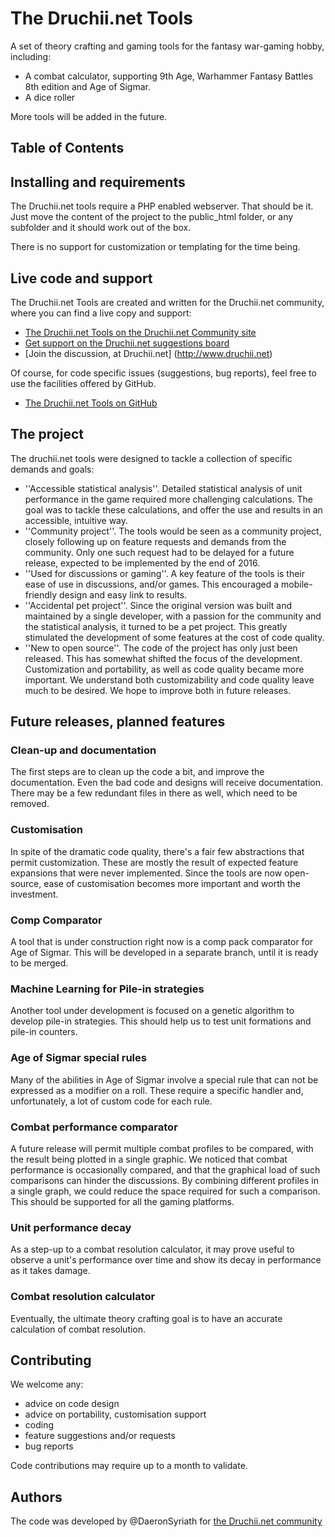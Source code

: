 # The Druchii.net Tools

A set of theory crafting and gaming tools for the fantasy war-gaming hobby, including:
* A combat calculator, supporting 9th Age, Warhammer Fantasy Battles 8th edition and Age of Sigmar.
* A dice roller

More tools will be added in the future.

## Table of Contents


## Installing and requirements

The Druchii.net tools require a PHP enabled webserver. That should be it. Just move the content of the project to the public_html folder, or any subfolder and it should work out of the box.

There is no support for customization or templating for the time being.


## Live code and support

The Druchii.net Tools are created and written for the Druchii.net community, where you can find a live copy and support:
* [The Druchii.net Tools on the Druchii.net Community site](http://tools.druchii.net)
* [Get support on the Druchii.net suggestions board](http://www.druchii.net/viewforum.php?f=5)
* [Join the discussion, at Druchii.net] (http://www.druchii.net)

Of course, for code specific issues (suggestions, bug reports), feel free to use the facilities offered by GitHub.
* [The Druchii.net Tools on GitHub](https://github.com/DaeronSyriath/Druchii-Net-Tools)


## The project

The druchii.net tools were designed to tackle a collection of specific demands and goals:
* ''Accessible statistical analysis''. Detailed statistical analysis of unit performance in the game required more challenging calculations. The goal was to tackle these calculations, and offer the use and results in an accessible, intuitive way.
* ''Community project''. The tools would be seen as a community project, closely following up on feature requests and demands from the community. Only one such request had to be delayed for a future release, expected to be implemented by the end of 2016.
* ''Used for discussions or gaming''. A key feature of the tools is their ease of use in discussions, and/or games. This encouraged a mobile-friendly design and easy link to results.
* ''Accidental pet project''. Since the original version was built and maintained by a single developer, with a passion for the community and the statistical analysis, it turned to be a pet project. This greatly stimulated the development of some features at the cost of code quality.
* ''New to open source''. The code of the project has only just been released. This has somewhat shifted the focus of the development. Customization and portability, as well as code quality became more important. We understand both customizability and code quality leave much to be desired. We hope to improve both in future releases.

## Future releases, planned features

### Clean-up and documentation

The first steps are to clean up the code a bit, and improve the documentation. Even the bad code and designs will receive documentation. 
There may be a few redundant files in there as well, which need to be removed.

### Customisation

In spite of the dramatic code quality, there's a fair few abstractions that permit customization. These are mostly the result of expected feature expansions that were never implemented. Since the tools are now open-source, ease of customisation becomes more important and worth the investment.

### Comp Comparator

A tool that is under construction right now is a comp pack comparator for Age of Sigmar. This will be developed in a separate branch, until it is ready to be merged.

### Machine Learning for Pile-in strategies

Another tool under development is focused on a genetic algorithm to develop pile-in strategies. This should help us to test unit formations and pile-in counters.

### Age of Sigmar special rules

Many of the abilities in Age of Sigmar involve a special rule that can not be expressed as a modifier on a roll. These require a specific handler and, unfortunately, a lot of custom code for each rule.

### Combat performance comparator

A future release will permit multiple combat profiles to be compared, with the result being plotted in a single graphic. We noticed that combat performance is occasionally compared, and that the graphical load of such comparisons can hinder the discussions. By combining different profiles in a single graph, we could reduce the space required for such a comparison.
This should be supported for all the gaming platforms.

### Unit performance decay

As a step-up to a combat resolution calculator, it may prove useful to observe a unit's performance over time and show its decay in performance as it takes damage.

### Combat resolution calculator

Eventually, the ultimate theory crafting goal is to have an accurate calculation of combat resolution.


## Contributing

We welcome any:
* advice on code design
* advice on portability, customisation support
* coding
* feature suggestions and/or requests
* bug reports

Code contributions may require up to a month to validate.

## Authors

The code was developed by @DaeronSyriath for [the Druchii.net community](http://www.druchii.net)

